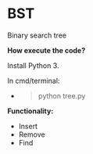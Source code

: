 # BST
Binary search tree

**How execute the code?**

Install Python 3.

In cmd/terminal:
- > python tree.py

**Functionality:**
- Insert
- Remove
- Find
